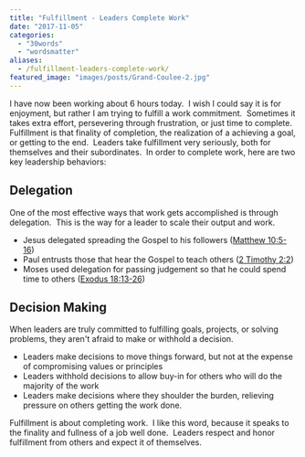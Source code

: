 ```yaml
---
title: "Fulfillment - Leaders Complete Work"
date: "2017-11-05"
categories: 
  - "30words"
  - "wordsmatter"
aliases:
  - /fulfillment-leaders-complete-work/
featured_image: "images/posts/Grand-Coulee-2.jpg"
---
```


I have now been working about 6 hours today.  I wish I could say it is for enjoyment, but rather I am trying to fulfill a work commitment.  Sometimes it takes extra effort, persevering through frustration, or just time to complete.  Fulfillment is that finality of completion, the realization of a achieving a goal, or getting to the end.  Leaders take fulfillment very seriously, both for themselves and their subordinates.  In order to complete work, here are two key leadership behaviors:

## Delegation

One of the most effective ways that work gets accomplished is through delegation.  This is the way for a leader to scale their output and work.

- Jesus delegated spreading the Gospel to his followers ([Matthew 10:5-16](https://www.biblegateway.com/passage/?search=Matthew+10&version=ESV))
- Paul entrusts those that hear the Gospel to teach others ([2 Timothy 2:2](https://www.biblegateway.com/passage/?search=2+Timothy+2%3A2&version=ESV))
- Moses used delegation for passing judgement so that he could spend time to others ([Exodus 18:13-26](https://www.biblegateway.com/passage/?search=Exodus+18%3A13-26&version=ESV))

## Decision Making

When leaders are truly committed to fulfilling goals, projects, or solving problems, they aren't afraid to make or withhold a decision.

- Leaders make decisions to move things forward, but not at the expense of compromising values or principles
- Leaders withhold decisions to allow buy-in for others who will do the majority of the work
- Leaders make decisions where they shoulder the burden, relieving pressure on others getting the work done.

Fulfillment is about completing work.  I like this word, because it speaks to the finality and fullness of a job well done.  Leaders respect and honor fulfillment from others and expect it of themselves.
